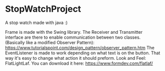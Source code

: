 # StopWatchProject
A stop watch made with java :) 

Frame is made with the Swing library.
The Receiver and Transmitter interface are there to enable communication between two classes.
  (Basically like a modified Observer Pattern): https://www.tutorialspoint.com/design_pattern/observer_pattern.htm
The EventListener is made to work depending on what text is on the button. That way it's easy to change what action it should preform.
Look and Feel: FlatLightLaf. You can download it here: https://www.formdev.com/flatlaf/
